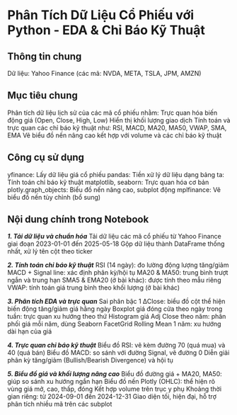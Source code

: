 # Phân Tích Dữ Liệu Cổ Phiếu với Python - EDA & Chỉ Báo Kỹ Thuật

## Thông tin chung
Dữ liệu: Yahoo Finance (các mã: NVDA, META, TSLA, JPM, AMZN)

## Mục tiêu chung
Phân tích dữ liệu lịch sử của các mã cổ phiếu nhằm:
Trực quan hóa biến động giá (Open, Close, High, Low)
Hiển thị khối lượng giao dịch
Tính toán và trực quan các chỉ báo kỹ thuật như: RSI, MACD, MA20, MA50, VWAP, SMA, EMA
Vẽ biểu đồ nến nâng cao kết hợp với volume và các chỉ báo kỹ thuật

## Công cụ sử dụng
yfinance: Lấy dữ liệu giá cổ phiếu
pandas: Tiền xử lý dữ liệu dạng bảng
ta: Tính toán chỉ báo kỹ thuật
matplotlib, seaborn: Trực quan hóa cơ bản
plotly.graph_objects: Biểu đồ nến nâng cao, subplot động
mplfinance: Vẽ biểu đồ nến tùy chỉnh (bổ sung)

## Nội dung chính trong Notebook
***1. Tải dữ liệu và chuẩn hóa***
Tải dữ liệu các mã cổ phiếu từ Yahoo Finance giai đoạn 2023-01-01 đến 2025-05-18
Gộp dữ liệu thành DataFrame thống nhất, xử lý tên cột theo ticker

***2. Tính toán chỉ báo kỹ thuật***
RSI (14 ngày): đo lường động lượng tăng/giảm
MACD + Signal line: xác định phân kỳ/hội tụ
MA20 & MA50: trung bình trượt ngắn và trung hạn
SMA5 & EMA20 (ở bài khác): được tính theo mẫu riêng
VWAP: tính toán giá trung bình theo khối lượng (ở bài khác)

***3. Phân tích EDA và trực quan***
Sai phân bậc 1 ΔClose: biểu đồ cột thể hiện biến động tăng/giảm giá hằng ngày
Boxplot giá đóng cửa theo ngày trong tuần: trực quan xu hướng theo thứ
Histogram giá Adj Close theo năm: phân phối giá mỗi năm, dùng Seaborn FacetGrid
Rolling Mean 1 năm: xu hướng dài hạn của giá

***4. Trực quan chỉ báo kỹ thuật***
Biểu đồ RSI: vẽ kèm đường 70 (quá mua) và 40 (quá bán)
Biểu đồ MACD: so sánh với đường Signal, vẽ đường 0
Diễn giải phân kỳ tăng/giảm (Bullish/Bearish Divergence) và hội tụ

***5. Biểu đồ giá và khối lượng nâng cao***
Biểu đồ đường giá + MA20, MA50: giúp so sánh xu hướng ngắn hạn
Biểu đồ nến Plotly (OHLC): thể hiện rõ vùng giá mở, cao, thấp, đóng
Kết hợp volume trên trục y phụ
Khoảng thời gian riêng: từ 2024-09-01 đến 2024-12-31
Giao diện tối, hiện đại, hỗ trợ phân tích nhiều mã trên các subplot

